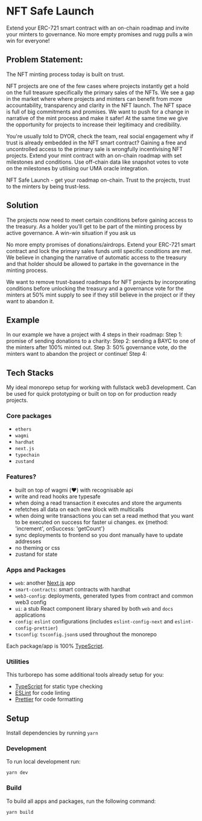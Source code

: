 # NFT Safe Launch

Extend your ERC-721 smart contract with an on-chain roadmap and invite your minters to governance. No more empty promises and rugg pulls a win win for everyone!


## Problem Statement:

The NFT minting process today is built on trust. 

NFT projects are one of the few cases where projects instantly get a hold on the full treasure specifically the primary sales of the NFTs. We see a gap in the market where where projects and minters can benefit from more accountability, transparency and clarity in the NFT launch. The NFT space is full of big commitments and promises. We want to push for a change in narrative of the mint process and make it safer! At the same time we give the opportunity for projects to increase their legitimacy and credibility. 

You're usually told to DYOR, check the team, real social engagement why if trust is already embedded in the NFT smart contract? Gaining a free and uncontrolled access to the primary sale is wrongfully incentivising NFT projects. Extend your mint contract with an on-chain roadmap with set milestones and conditions. Use off-chain data like snapshot votes to vote on the milestones by utilising our UMA oracle integration.

NFT Safe Launch - get your roadmap on-chain. Trust to the projects, trust to the minters by being trust-less.

## Solution


The projects now need to meet certain conditions before gaining access to the treasury. As a holder you’ll get to be part of the minting process by active governance.  A win-win situation if you ask us

 No more empty promises of donations/airdrops. Extend your ERC-721 smart contract and lock the primary sales funds until specific conditions are met. We believe in changing the narrative of automatic access to the treasury and that holder should be allowed to partake in the governance in the minting process. 

We want to remove trust-based roadmaps for NFT projects by incorporating conditions before unlocking the treasury and a governance vote for the minters at 50% mint supply to see if they still believe in the project or if they want to abandon it. 


## Example

In our example we have a project with 4 steps in their roadmap:
Step 1: promise of sending donations to a charity:
Step 2: sending a BAYC to one of the minters after 100% minted out.
Step 3: 50% governance vote, do the minters want to abandon the project or continue!
Step 4: 

## Tech Stacks


My ideal monorepo setup for working with fullstack web3 development. Can be used for quick prototyping or built on top on for production ready projects.

### Core packages
- `ethers`
- `wagmi`
- `hardhat`
- `next.js`
- `typechain`
- `zustand`

### Features?
- built on top of wagmi (❤️) with recognisable api
- write and read hooks are typesafe
- when doing a read transaction it executes and store the arguments
- refetches all data on each new block with multicalls
- when doing write transactions you can set a read method that you want to be executed on success for faster ui changes. ex {method: 'increment', onSuccess: 'getCount'}
- sync deployments to frontend so you dont manually have to update addresses
- no theming or css 
- zustand for state


### Apps and Packages
- `web`: another [Next.js](https://nextjs.org) app
- `smart-contracts`: smart contracts with hardhat
- `web3-config`: deployments, generated types from contract and common web3 config
- `ui`: a stub React component library shared by both `web` and `docs` applications
- `config`: `eslint` configurations (includes `eslint-config-next` and `eslint-config-prettier`)
- `tsconfig`: `tsconfig.json`s used throughout the monorepo

Each package/app is 100% [TypeScript](https://www.typescriptlang.org/).

### Utilities

This turborepo has some additional tools already setup for you:

- [TypeScript](https://www.typescriptlang.org/) for static type checking
- [ESLint](https://eslint.org/) for code linting
- [Prettier](https://prettier.io) for code formatting

## Setup
Install dependencies by running `yarn`

### Development
To run local development run:
```
yarn dev
```

### Build

To build all apps and packages, run the following command:

```
yarn build
```
